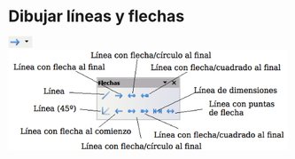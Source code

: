 
# Dibujar líneas y flechas

![](img/Captura_de_pantalla_2016-11-30_a_las_15.20.10.png)
![](img/Captura_de_pantalla_2016-11-30_a_las_15.20.26.png)
